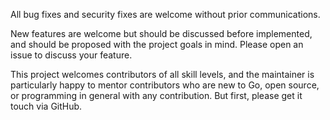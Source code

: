 All bug fixes and security fixes are welcome without prior communications.

New features are welcome but should be discussed before implemented, and 
should be proposed with the project goals in mind. Please open an issue
to discuss your feature.

This project welcomes contributors of all skill levels, and the maintainer
is particularly happy to mentor contributors who are new to Go, open 
source, or programming in general with any contribution. But first, please
get it touch via GitHub.
